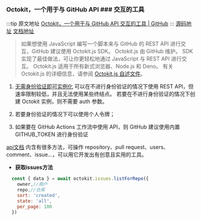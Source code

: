 ### Octokit，一个用于与 GitHub API ### 交互的工具

  :::tip 原文地址
  [Octokit，一个用于与 GitHub API 交互的工具 | GitHub](https://github.com/jynba/jynba.github.io/issues/60)
  :::
  [源码地址](https://github.com/octokit/octokit.js)
[文档地址](https://docs.github.com/zh/rest/guides/scripting-with-the-rest-api-and-javascript?apiVersion=2022-11-28)

> 如果想使用 JavaScript 编写一个脚本来与 GitHub 的 REST API 进行交互，GitHub 建议使用 Octokit.js SDK。 Octokit.js 由 GitHub 维护。 SDK 实现了最佳做法，可让你更轻松地通过 JavaScript 与 REST API 进行交互。 Octokit.js 适用于所有新式浏览器、Node.js 和 Deno。 有关 Octokit.js 的详细信息，请参阅 [Octokit.js 自述文件](https://github.com/octokit/octokit.js/#readme)。

1. [无需身份验证即可实例化](https://docs.github.com/zh/rest/guides/scripting-with-the-rest-api-and-javascript?apiVersion=2022-11-28#instantiating-without-authentication)
可以在不进行身份验证的情况下使用 REST API，但速率限制较低，并且无法使用某些终结点。 若要在不进行身份验证的情况下创建 Octokit 实例，则不需要 auth 参数。

2. 若要身份验证的情况下可以使用个人令牌；

3. 如果要在 GitHub Actions 工作流中使用 API，则 GitHub 建议使用内置 GITHUB_TOKEN 进行身份验证


[api文档](https://octokit.github.io/rest.js/v18/#issues-list-for-repo) 内含有很多方法，可操作 repository、pull request、users、comment、issue...，可以用它开发出有创意且实用的工具。

* **获取issues方法**
```js
  const { data } = await octokit.issues.listForRepo({
    owner,//用户
    repo,//仓库
    sort: 'created',
    state: 'all',
    per_page: 100
  })
```